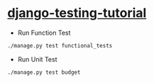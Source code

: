 # [django-testing-tutorial](https://youtube.com/playlist?list=PLbpAWbHbi5rMF2j5n6imm0enrSD9eQUaM)

- Run Function Test
```bash
./manage.py test functional_tests
```

- Run Unit Test
```bash
./manage.py test budget
```